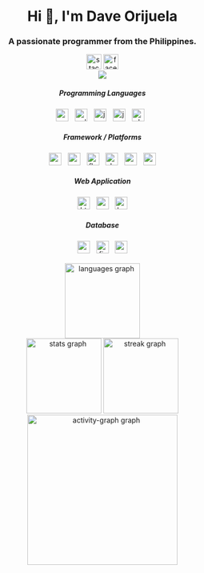 <!-- Introduction -->
<h1 align="center">Hi 👋, I'm Dave Orijuela</h1>
<h3 align="center">A passionate programmer from the Philippines.</h3>

<!-- Social Media Links -->
<div align="center">
    <img src="https://img.shields.io/static/v1?message=Stackoverflow&logo=stackoverflow&label=&color=FE7A16&logoColor=white&labelColor=&style=for-the-badge"
        height="30" alt="stackoverflow logo" />
    <img src="https://img.shields.io/static/v1?message=Facebook&logo=facebook&label=&color=1877F2&logoColor=white&labelColor=&style=for-the-badge"
        height="30" alt="facebook logo" />
</div>
<!-- Visitor Badge -->
<div align="center">
    <img
        src="https://visitor-badge.laobi.icu/badge?page_id=dacersensei.dacersensei&right_color=rebeccapurple&left_text=Visitors" />
</div>


<!-- First Row: Programming Languages and Framework / Platforms -->
<div align="center">
    <h5>Programming Languages</h5>
    <img src="https://skillicons.dev/icons?i=cs" height="25" alt="csharp logo" />
    <img width="5" />
    <img src="https://skillicons.dev/icons?i=cpp" height="25" alt="cplusplus logo" />
    <img width="5" />
    <img src="https://skillicons.dev/icons?i=js" height="25" alt="javascript logo" />
    <img width="5" />
    <img src="https://skillicons.dev/icons?i=java" height="25" alt="java logo" />
    <img width="5" />
    <img src="https://skillicons.dev/icons?i=php" height="25" alt="php logo" />
    <img width="5" />
    <h5>Framework / Platforms</h5>
    <img src="https://cdn.simpleicons.org/android/3DDC84" height="25" alt="android logo" />
    <img width="5" />
    <img src="https://cdn.simpleicons.org/xamarin/3498DB" height="25" alt="xamarin logo" />
    <img width="5" />
    <img src="https://skillicons.dev/icons?i=flutter" height="25" alt="flutter logo" />
    <img width="5" />
    <img src="https://skillicons.dev/icons?i=dotnet" height="25" alt="dot-net logo" />
    <img width="5" />
    <img src="https://skillicons.dev/icons?i=arduino" height="25" alt="arduino logo" />
    <img width="5" />
    <img src="https://skillicons.dev/icons?i=androidstudio" height="25" alt="androidstudio logo" />
    <!-- Web application -->
    <h5>Web Application</h5>
    <img src="https://skillicons.dev/icons?i=html" height="25" alt="html5 logo" />
    <img width="5" />
    <img src="https://skillicons.dev/icons?i=css" height="25" alt="css3 logo" />
    <img width="5" />
    <img src="https://skillicons.dev/icons?i=bootstrap" height="25" alt="bootstrap logo" />
    <!-- Database -->
    <h5>Database</h5>
    <img src="https://skillicons.dev/icons?i=mysql" height="25" alt="mysql logo" />
    <img width="5" />
    <img src="https://skillicons.dev/icons?i=firebase" height="25" alt="firebase logo" />
    <img width="5" />
    <img src="https://skillicons.dev/icons?i=mongodb" height="25" alt="mongodb logo" />
</div>
<!-- GitHub Stats -->
<br clear="both" />
<div align="center">
    <img src="https://github-readme-stats.vercel.app/api/top-langs?username=dacersensei&locale=en&hide_title=false&layout=compact&card_width=320&langs_count=6&theme=github_dark&hide_border=false&order=2"
        height="150" alt="languages graph" />
    <br>
    <img src="https://github-readme-stats.vercel.app/api?username=dacersensei&hide_title=false&hide_rank=false&show_icons=true&include_all_commits=true&count_private=true&disable_animations=false&theme=github_dark&locale=en&hide_border=false&order=1"
        height="150" alt="stats graph" />
    <img src="https://streak-stats.demolab.com?user=dacersensei&amp;locale=en&amp;mode=daily&amp;theme=github_dark&amp;hide_border=false&amp;order=3"
        height="150" alt="streak graph" />
</div>

<!-- Activity Graph -->
<div align="center">
    <img src="https://github-readme-activity-graph.vercel.app/graph?username=dacersensei&radius=12&theme=github-dark&area=true&order=5&hide_border=false"
        height="300" alt="activity-graph graph" />
</div>
